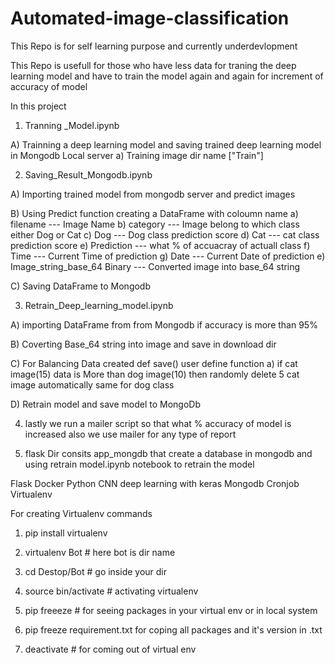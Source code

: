# Automated-image-classification
This Repo is for self learning purpose and currently underdevlopment

This Repo is usefull for those who have less data for traning the deep learning model and have to train the model again and again for increment of accuracy of model 

In this project 

1) Tranning _Model.ipynb  
  
  A) Trainning a deep learning model and saving trained deep learning model in Mongodb Local server
    a) Training image dir name ["Train"] 

2) Saving_Result_Mongodb.ipynb

  A)  Importing trained model from mongodb server and predict images  
  
  B)  Using Predict function creating a DataFrame with coloumn name 
      a) filename         --- Image Name
      b) category         --- Image belong to which class either Dog or Cat
      c) Dog              --- Dog class prediction score 
      d) Cat              --- cat class prediction score
      e) Prediction       --- what % of accuacray of actuall class
      f) Time             --- Current Time of prediction
      g) Date             --- Current Date of prediction
      e) Image_string_base_64 Binary --- Converted image into base_64 string
  
  C)  Saving DataFrame to Mongodb  

 3) Retrain_Deep_learning_model.ipynb
  
  A) importing DataFrame from from Mongodb if accuracy is more than 95%
  
  B) Coverting Base_64 string into image and save in download dir
  
  C) For Balancing Data created def save() user define function
     a) if cat image(15) data is More than dog image(10) then randomly delete 5 cat image automatically same for dog class

  D) Retrain model and save model to MongoDb


 4) lastly we run a mailer script so that what % accuracy of model is increased also we use mailer for any type of report 
 
 5) flask Dir consits app_mongdb that create a database in mongodb and  using retrain model.ipynb notebook to retrain the model  
 



Flask
Docker
Python
CNN deep learning with keras
Mongodb
Cronjob
Virtualenv 


For creating Virtualenv commands

1) pip install virtualenv

2) virtualenv Bot   # here bot is dir name 

3) cd Destop/Bot    # go inside your dir

4) source bin/activate  # activating virtualenv

5) pip freeeze  # for seeing packages in your virtual env or in local system

6) pip freeze requirement.txt  for coping all packages and it's version in .txt

7) deactivate  # for coming out of virtual env 
